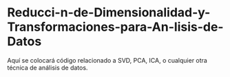 # Reducci-n-de-Dimensionalidad-y-Transformaciones-para-An-lisis-de-Datos
Aquí se colocará código relacionado a SVD, PCA, ICA, o cualquier otra técnica de análisis de datos.
